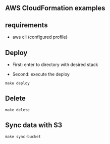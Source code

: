 AWS CloudFormation examples
---------------------------

## requirements

* aws cli (configured profile)

## Deploy

* First: enter to directory with desired stack

* Second: execute the deploy

~~~~
make deploy
~~~~

## Delete

~~~~
make delete
~~~~

## Sync data with S3

~~~~
make sync-bucket
~~~~